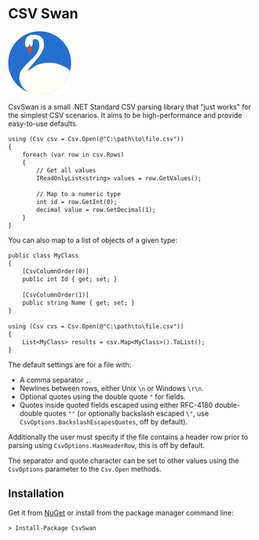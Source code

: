 # CSV Swan #

<img src="https://raw.githubusercontent.com/EliotJones/CsvSwan/master/icon.png" width="128px"/>

CsvSwan is a small .NET Standard CSV parsing library that "just works" for the simplest CSV scenarios. It aims to be high-performance and provide easy-to-use defaults.

    using (Csv csv = Csv.Open(@"C:\path\to\file.csv"))
    {
        foreach (var row in csv.Rows)
        {
            // Get all values
            IReadOnlyList<string> values = row.GetValues();

            // Map to a numeric type
            int id = row.GetInt(0);
            decimal value = row.GetDecimal(1);
        }
    }

You can also map to a list of objects of a given type:

    public class MyClass
    {
        [CsvColumnOrder(0)]
        public int Id { get; set; }

        [CsvColumnOrder(1)]
        public string Name { get; set; }
    }

    using (Csv cvs = Csv.Open(@"C:\path\to\file.csv"))
    {
        List<MyClass> results = csv.Map<MyClass>().ToList();
    }

The default settings are for a file with:

+ A comma separator `,`.
+ Newlines between rows, either Unix `\n` or Windows `\r\n`.
+ Optional quotes using the double quote `"` for fields.
+ Quotes inside quoted fields escaped using either RFC-4180 double-double quotes `""` (or optionally backslash escaped `\"`, use `CsvOptions.BackslashEscapesQuotes`, off by default).

Additionally the user must specify if the file contains a header row prior to parsing using `CsvOptions.HasHeaderRow`, this is off by default.

The separator and quote character can be set to other values using the `CsvOptions` parameter to the `Csv.Open` methods.

## Installation ##

Get it from [NuGet](https://www.nuget.org/packages/CsvSwan) or install from the package manager command line:

    > Install-Package CsvSwan